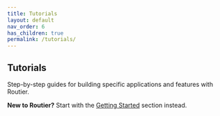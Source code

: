 ```yaml
---
title: Tutorials
layout: default
nav_order: 6
has_children: true
permalink: /tutorials/
---
```


## Tutorials

Step-by-step guides for building specific applications and features with Routier.

**New to Routier?** Start with the [Getting Started](../getting-started/) section instead.
